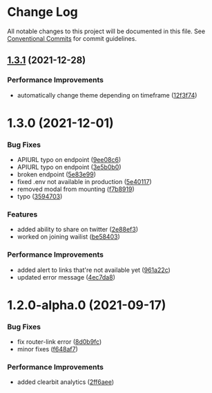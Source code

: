 # Change Log

All notable changes to this project will be documented in this file.
See [Conventional Commits](https://conventionalcommits.org) for commit guidelines.

## [1.3.1](https://github.com/brimblehq/brimble/compare/brimble-coming-soon@1.3.0...brimble-coming-soon@1.3.1) (2021-12-28)

### Performance Improvements

- automatically change theme depending on timeframe ([12f3f74](https://github.com/brimblehq/brimble/commit/12f3f74e1fce96cb4c35f273ce25efa5acd4e36b))

# 1.3.0 (2021-12-01)

### Bug Fixes

- APIURL typo on endpoint ([9ee08c6](https://github.com/brimblehq/brimble/commit/9ee08c6684250054af64aa671b243b3ae70c5502))
- APIURL typo on endpoint ([3e5b0b0](https://github.com/brimblehq/brimble/commit/3e5b0b01505db289eb582f59ff17ad5ddbda7f3f))
- broken endpoint ([5e83e99](https://github.com/brimblehq/brimble/commit/5e83e990096712b8f2cab114f3523d4f69be38d3))
- fixed .env not available in production ([5e40117](https://github.com/brimblehq/brimble/commit/5e4011726d8edba70fe552884f1802781f548d7e))
- removed modal from mounting ([f7b8919](https://github.com/brimblehq/brimble/commit/f7b8919fd5f0243034fb38b3364b62981deb7e4c))
- typo ([3594703](https://github.com/brimblehq/brimble/commit/359470348f6127d565c441c6ea622d104ae1056f))

### Features

- added ability to share on twitter ([2e88ef3](https://github.com/brimblehq/brimble/commit/2e88ef32239944500f09257f8f67cb9fa11f01e6))
- worked on joining wailist ([be58403](https://github.com/brimblehq/brimble/commit/be58403db5632a69c376dec629f2ecc1ac3f20fa))

### Performance Improvements

- added alert to links that're not available yet ([961a22c](https://github.com/brimblehq/brimble/commit/961a22c0cd9f8de31a97e998e602d8a052b8f82a))
- updated error message ([4ec7da8](https://github.com/brimblehq/brimble/commit/4ec7da860c9e57028ff5e1f97b7c7021f7291311))

# 1.2.0-alpha.0 (2021-09-17)

### Bug Fixes

- fix router-link error ([8d0b9fc](https://github.com/brimblehq/brimble/commit/8d0b9fcc967b25da30ebd1bacc5cb8c388023667))
- minor fixes ([f648af7](https://github.com/brimblehq/brimble/commit/f648af717bbc7818b90e349098002f0046e9b99c))

### Performance Improvements

- added clearbit analytics ([2ff6aee](https://github.com/brimblehq/brimble/commit/2ff6aee5048e3fd9fc7ba16e4e5ebc029cd9b2f7))
